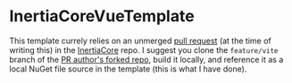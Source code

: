 # InertiaCoreVueTemplate

This template currely relies on an unmerged [pull request](https://github.com/kapi2289/InertiaCore/pull/8) (at the time of writing this) in the [InertiaCore](https://github.com/kapi2289/InertiaCore) repo. I suggest you clone the `feature/vite` branch of the [PR author's forked repo](https://github.com/adrum/InertiaCore/tree/feature/vite), build it locally, and reference it as a local NuGet file source in the template (this is what I have done).
